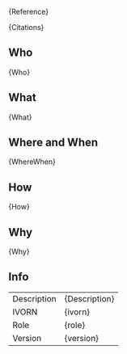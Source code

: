 
[comment]: <> (voevent.md)

{Reference}

{Citations}

## Who

{Who}

## What

{What}

## Where and When

{WhereWhen}

## How

{How}

## Why

{Why}

## Info

|             |               |
|-------------|---------------|
| Description | {Description} |
| IVORN       | {ivorn}       |
| Role        | {role}        |
| Version     | {version}     |
